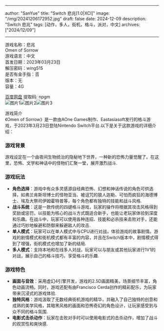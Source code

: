 
---
author: "SanYue"
title: "Switch 悲兆[1.0|XCI]"
image: "/img/20241206172952.jpg"
draft: false
date: 2024-12-09
description: "Switch 悲兆"
tags: [动作，多人，街机，格斗，派对，中文]
archives: ["2024/12/09"]

---

游戏名称：悲兆   
Omen of Sorrow    
游戏语言：中文  
首发日期：2023年03月23日  
解压密码：wing515  
是否有金手指：否  
版本：无   
容量：4G

[百度网盘](https://pan.baidu.com/s/1wYzDS-k-18Qn4L_UpvfI7w) 提取码: npgm  
![图片1](/img/3402c5.jpg)![图片2](/img/07232f.jpg)![图片3](/img/74dc15.jpg)  

游戏简介  
《Omen of Sorrow》是一款由AOne Games制作、Eastasiasoft发行的格斗游戏，于2023年3月23日登陆Nintendo Switch平台.以下是关于这款游戏的详细介绍：

### 游戏背景
游戏设定在一个由夜间生物统治的隐秘地下世界，一种新的恐怖力量觉醒了。在这里，恐怖、文学和神话中的怪物们汇聚一堂，展开激烈战斗.

### 游戏玩法
- **角色选择**：游戏中有众多灵感源自经典恐怖、幻想和神话传说的角色可供选择，如弗兰肯斯坦博士的怪物亚当、被诅咒的狼人迦勒、可怕而疯狂的海德博士、埃及大祭司伊姆霍特普等，每个角色都有独特的技能和战斗风格.
- **战斗系统**：这是一款传统的四键格斗游戏，玩家的操作将根据其攻击风格得到奖励或惩罚，以技能为核心的战斗方式既适合新手，也能让老玩家体验到深度和乐趣。在战斗中，玩家可以使用各种连招、技能和必杀技来击败对手，还能通过巧妙地躲避和防御来躲避敌人的攻击.
- **单人模式**：玩家可以在单人模式中与CPU进行对战，体验游戏的故事剧情。游戏的剧情模式和街机模式都有丰富的内容，并且在Switch版本中，剧情模式得到了增强，街机模式也增加了新的结局.
- **多人模式**：支持本地和在线多人对战，玩家可以与朋友或其他玩家进行1V1的对战，展示自己的格斗技巧，享受格斗的乐趣.

### 游戏特色
- **画面与音效**：采用虚幻4引擎开发，游戏的2.5D画面精美，场景细节丰富，角色动画流畅。同时，游戏还配有由Francisco Cerda创作的精彩配乐，为玩家带来沉浸式的游戏体验.
- **独特风格**：游戏汲取了无数经典街机游戏的精华，并融入了自己独特的创意和成熟的美学风格，其暗黑风格的画面和恐怖奇幻的角色设计，让玩家感受到与众不同的格斗氛围.
- **电影式击杀动作**：玩家在击败对手时可以使用电影式的击杀动作，增加了战斗的观赏性和爽快感.
